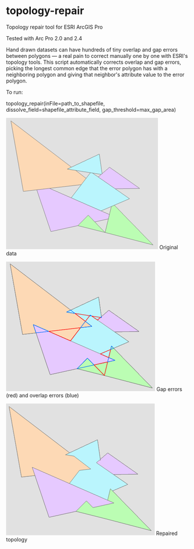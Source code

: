# topology-repair
Topology repair tool for ESRI ArcGIS Pro

Tested with Arc Pro 2.0 and 2.4

Hand drawn datasets can have hundreds of tiny overlap and gap errors between polygons — a real pain to correct manually one by one with ESRI's topology tools. This script automatically corrects overlap and gap errors, picking the longest common edge that the error polygon has with a neighboring polygon and giving that neighbor's attribute value to the error polygon.

To run:

topology_repair(inFile=path_to_shapefile, dissolve_field=shapefile_attribute_field, gap_threshold=max_gap_area)


![before](before.png)
Original data

![errors](errors.png)
Gap errors (red) and overlap errors (blue)

![after](after.png)
Repaired topology
